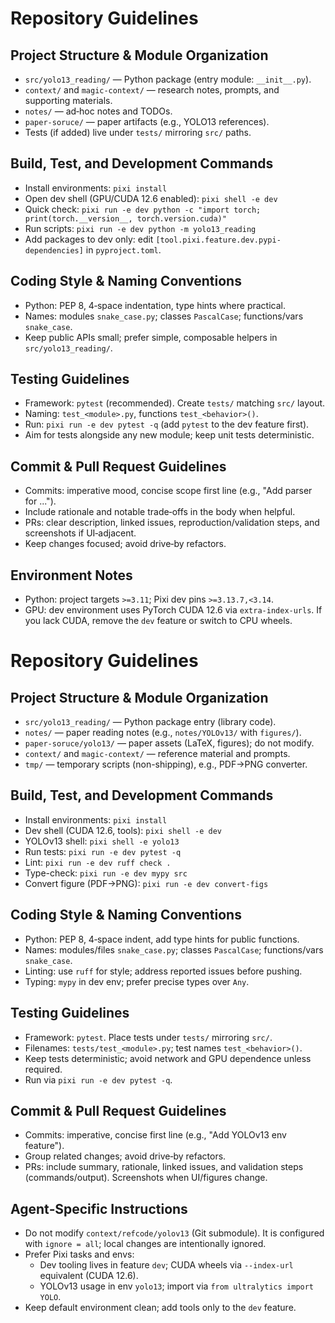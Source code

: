 # Repository Guidelines

## Project Structure & Module Organization
- `src/yolo13_reading/` — Python package (entry module: `__init__.py`).
- `context/` and `magic-context/` — research notes, prompts, and supporting materials.
- `notes/` — ad‑hoc notes and TODOs.
- `paper-soruce/` — paper artifacts (e.g., YOLO13 references).
- Tests (if added) live under `tests/` mirroring `src/` paths.

## Build, Test, and Development Commands
- Install environments: `pixi install`
- Open dev shell (GPU/CUDA 12.6 enabled): `pixi shell -e dev`
- Quick check: `pixi run -e dev python -c "import torch; print(torch.__version__, torch.version.cuda)"`
- Run scripts: `pixi run -e dev python -m yolo13_reading`
- Add packages to dev only: edit `[tool.pixi.feature.dev.pypi-dependencies]` in `pyproject.toml`.

## Coding Style & Naming Conventions
- Python: PEP 8, 4‑space indentation, type hints where practical.
- Names: modules `snake_case.py`; classes `PascalCase`; functions/vars `snake_case`.
- Keep public APIs small; prefer simple, composable helpers in `src/yolo13_reading/`.

## Testing Guidelines
- Framework: `pytest` (recommended). Create `tests/` matching `src/` layout.
- Naming: `test_<module>.py`, functions `test_<behavior>()`.
- Run: `pixi run -e dev pytest -q` (add `pytest` to the dev feature first).
- Aim for tests alongside any new module; keep unit tests deterministic.

## Commit & Pull Request Guidelines
- Commits: imperative mood, concise scope first line (e.g., "Add parser for ...").
- Include rationale and notable trade‑offs in the body when helpful.
- PRs: clear description, linked issues, reproduction/validation steps, and screenshots if UI‑adjacent.
- Keep changes focused; avoid drive‑by refactors.

## Environment Notes
- Python: project targets `>=3.11`; Pixi dev pins `>=3.13.7,<3.14`.
- GPU: dev environment uses PyTorch CUDA 12.6 via `extra-index-urls`. If you lack CUDA, remove the `dev` feature or switch to CPU wheels.
# Repository Guidelines

## Project Structure & Module Organization
- `src/yolo13_reading/` — Python package entry (library code).
- `notes/` — paper reading notes (e.g., `notes/YOLOv13/` with `figures/`).
- `paper-soruce/yolo13/` — paper assets (LaTeX, figures); do not modify.
- `context/` and `magic-context/` — reference material and prompts.
- `tmp/` — temporary scripts (non-shipping), e.g., PDF→PNG converter.

## Build, Test, and Development Commands
- Install environments: `pixi install`
- Dev shell (CUDA 12.6, tools): `pixi shell -e dev`
- YOLOv13 shell: `pixi shell -e yolo13`
- Run tests: `pixi run -e dev pytest -q`
- Lint: `pixi run -e dev ruff check .`
- Type-check: `pixi run -e dev mypy src`
- Convert figure (PDF→PNG): `pixi run -e dev convert-figs`

## Coding Style & Naming Conventions
- Python: PEP 8, 4‑space indent, add type hints for public functions.
- Names: modules/files `snake_case.py`; classes `PascalCase`; functions/vars `snake_case`.
- Linting: use `ruff` for style; address reported issues before pushing.
- Typing: `mypy` in dev env; prefer precise types over `Any`.

## Testing Guidelines
- Framework: `pytest`. Place tests under `tests/` mirroring `src/`.
- Filenames: `tests/test_<module>.py`; test names `test_<behavior>()`.
- Keep tests deterministic; avoid network and GPU dependence unless required.
- Run via `pixi run -e dev pytest -q`.

## Commit & Pull Request Guidelines
- Commits: imperative, concise first line (e.g., "Add YOLOv13 env feature").
- Group related changes; avoid drive‑by refactors.
- PRs: include summary, rationale, linked issues, and validation steps (commands/output). Screenshots when UI/figures change.

## Agent‑Specific Instructions
- Do not modify `context/refcode/yolov13` (Git submodule). It is configured with `ignore = all`; local changes are intentionally ignored.
- Prefer Pixi tasks and envs:
  - Dev tooling lives in feature `dev`; CUDA wheels via `--index-url` equivalent (CUDA 12.6).
  - YOLOv13 usage in env `yolo13`; import via `from ultralytics import YOLO`.
- Keep default environment clean; add tools only to the `dev` feature.
